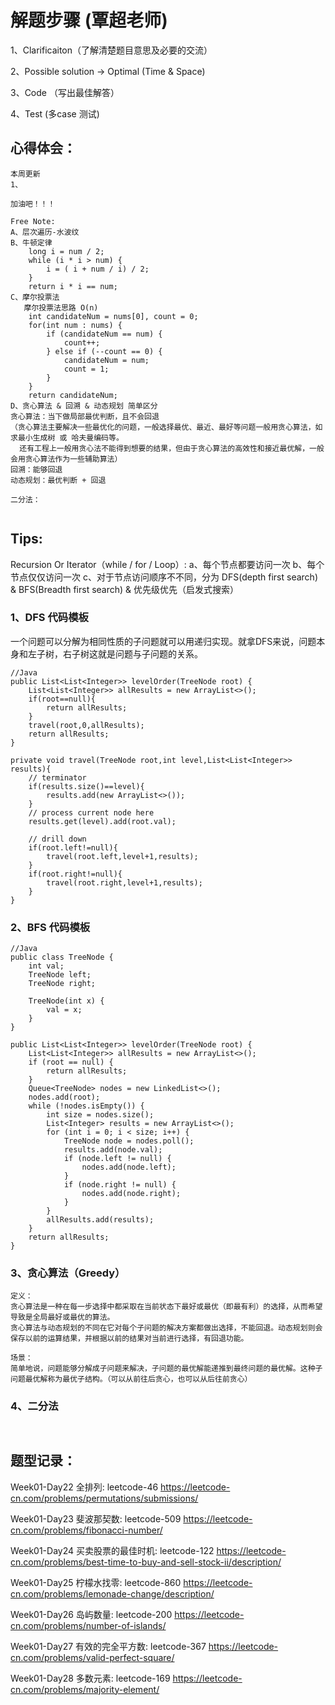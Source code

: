 # 解题步骤 (覃超老师)
1、Clarificaiton（了解清楚题目意思及必要的交流）

2、Possible solution -> Optimal (Time & Space)

3、Code （写出最佳解答）

4、Test (多case 测试)

## 心得体会：

```
本周更新
1、

加油吧！！！

Free Note:
A、层次遍历-水波纹
B、牛顿定律
    long i = num / 2;
    while (i * i > num) {
        i = ( i + num / i) / 2;
    }
    return i * i == num;
C、摩尔投票法
   摩尔投票法思路 O(n)
    int candidateNum = nums[0], count = 0;
    for(int num : nums) {
        if (candidateNum == num) {
            count++;
        } else if (--count == 0) {
            candidateNum = num;
            count = 1;
        }
    }
    return candidateNum;
D、贪心算法 & 回溯 & 动态规划 简单区分
贪心算法：当下做局部最优判断，且不会回退
（贪心算法主要解决一些最优化的问题，一般选择最优、最近、最好等问题一般用贪心算法，如求最小生成树 或 哈夫曼编码等。
  还有工程上一般用贪心法不能得到想要的结果，但由于贪心算法的高效性和接近最优解，一般会用贪心算法作为一些辅助算法）
回溯：能够回退
动态规划：最优判断 + 回退

二分法：    
   
```

## Tips:
Recursion Or Iterator（while / for / Loop）:
a、每个节点都要访问一次
b、每个节点仅仅访问一次
c、对于节点访问顺序不不同，分为 DFS(depth first search) & BFS(Breadth first search) & 优先级优先（启发式搜索）

### 1、DFS 代码模板
  一个问题可以分解为相同性质的子问题就可以用递归实现。就拿DFS来说，问题本身和左子树，右子树这就是问题与子问题的关系。
  
```
//Java
public List<List<Integer>> levelOrder(TreeNode root) {
    List<List<Integer>> allResults = new ArrayList<>();
    if(root==null){
        return allResults;
    }
    travel(root,0,allResults);
    return allResults;
}

private void travel(TreeNode root,int level,List<List<Integer>> results){
    // terminator
    if(results.size()==level){
        results.add(new ArrayList<>());
    }
    // process current node here
    results.get(level).add(root.val);
    
    // drill down
    if(root.left!=null){
        travel(root.left,level+1,results);
    }
    if(root.right!=null){
        travel(root.right,level+1,results);
    }
}
```

### 2、BFS 代码模板
```
//Java
public class TreeNode {
    int val;
    TreeNode left;
    TreeNode right;

    TreeNode(int x) {
        val = x;
    }
}

public List<List<Integer>> levelOrder(TreeNode root) {
    List<List<Integer>> allResults = new ArrayList<>();
    if (root == null) {
        return allResults;
    }
    Queue<TreeNode> nodes = new LinkedList<>();
    nodes.add(root);
    while (!nodes.isEmpty()) {
        int size = nodes.size();
        List<Integer> results = new ArrayList<>();
        for (int i = 0; i < size; i++) {
            TreeNode node = nodes.poll();
            results.add(node.val);
            if (node.left != null) {
                nodes.add(node.left);
            }
            if (node.right != null) {
                nodes.add(node.right);
            }
        }
        allResults.add(results);
    }
    return allResults;
}
```

### 3、贪心算法（Greedy）
```
定义：
贪心算法是一种在每一步选择中都采取在当前状态下最好或最优（即最有利）的选择，从而希望导致是全局最好或最优的算法。
贪心算法与动态规划的不同在它对每个子问题的解决方案都做出选择，不能回退。动态规划则会保存以前的运算结果，并根据以前的结果对当前进行选择，有回退功能。

场景：
简单地说，问题能够分解成子问题来解决，子问题的最优解能递推到最终问题的最优解。这种子问题最优解称为最优子结构。（可以从前往后贪心，也可以从后往前贪心）

```

### 4、二分法
```


```

## 题型记录：
Week01-Day22
全排列: leetcode-46
https://leetcode-cn.com/problems/permutations/submissions/

Week01-Day23
斐波那契数: leetcode-509
https://leetcode-cn.com/problems/fibonacci-number/

Week01-Day24
买卖股票的最佳时机: leetcode-122
https://leetcode-cn.com/problems/best-time-to-buy-and-sell-stock-ii/description/

Week01-Day25
柠檬水找零: leetcode-860
https://leetcode-cn.com/problems/lemonade-change/description/

Week01-Day26
岛屿数量: leetcode-200
https://leetcode-cn.com/problems/number-of-islands/

Week01-Day27
有效的完全平方数: leetcode-367
https://leetcode-cn.com/problems/valid-perfect-square/

Week01-Day28
多数元素: leetcode-169
https://leetcode-cn.com/problems/majority-element/




